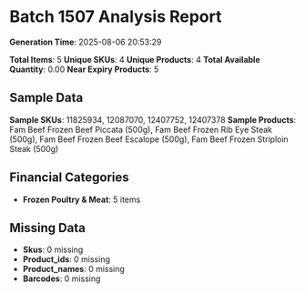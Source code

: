 # Batch 1507 Analysis Report

**Generation Time**: 2025-08-06 20:53:29

**Total Items**: 5
**Unique SKUs**: 4
**Unique Products**: 4
**Total Available Quantity**: 0.00
**Near Expiry Products**: 5

## Sample Data
**Sample SKUs**: 11825934, 12087070, 12407752, 12407378
**Sample Products**: Fam Beef Frozen Beef Piccata (500g), Fam Beef Frozen Rib Eye Steak (500g), Fam Beef Frozen Beef Escalope (500g), Fam Beef Frozen Striploin Steak (500g)

## Financial Categories
- **Frozen Poultry & Meat**: 5 items

## Missing Data
- **Skus**: 0 missing
- **Product_ids**: 0 missing
- **Product_names**: 0 missing
- **Barcodes**: 0 missing
